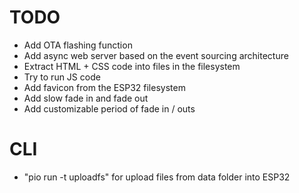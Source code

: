 # TODO

- Add OTA flashing function
- Add async web server based on the event sourcing architecture
- Extract HTML + CSS code into files in the filesystem
- Try to run JS code
- Add favicon from the ESP32 filesystem
- Add slow fade in and fade out
- Add customizable period of fade in / outs

# CLI

- "pio run -t uploadfs" for upload files from data folder into ESP32
